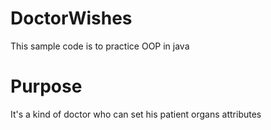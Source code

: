 # DoctorWishes
This sample code is to practice OOP in java
# Purpose
It's a kind of doctor who can set his patient organs attributes
